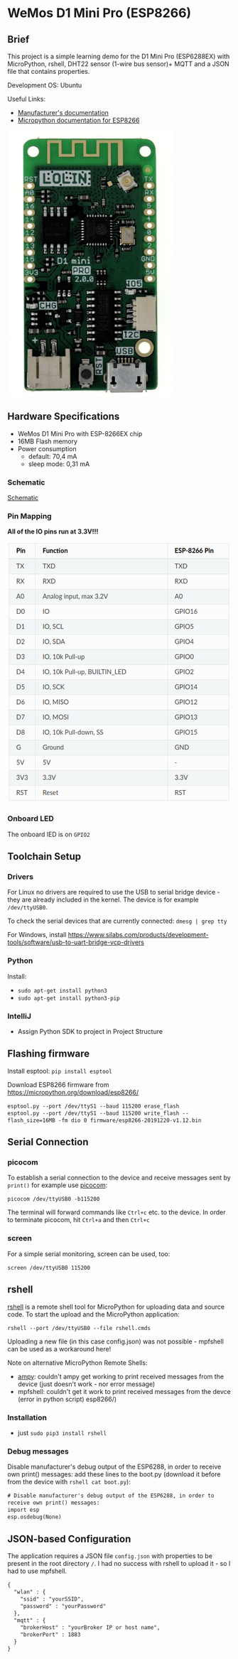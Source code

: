  # WeMos D1 Mini Pro (ESP8266)
 
 ## Brief
 
 This project is a simple learning demo for the D1 Mini Pro (ESP6288EX) with MicroPython, rshell, 
 DHT22 sensor (1-wire bus sensor)+ MQTT and a JSON file that contains properties.
 
 Development OS: Ubuntu
 
 Useful Links:
 - [Manufacturer's documentation](https://docs.wemos.cc/en/latest/d1/d1_mini_pro.html) 
 - [Micropython documentation for ESP8266](http://docs.micropython.org/en/latest/esp8266/tutorial/intro.html)
 
![](etc/doc/img/d1_mini_pro.jpg)
 
## Hardware Specifications

- WeMos D1 Mini Pro with ESP-8266EX chip
- 16MB Flash memory
- Power consumption
    - default: 70,4 mA
    - sleep mode: 0,31 mA

### Schematic    

[Schematic](etc/doc/schematic_d1_mini_pro_v2.0.0.pdf)

### Pin Mapping

**All of the IO pins run at 3.3V!!!**

![](etc/doc/img/pin-mapping.png)

### Onboard LED

The onboard lED is on `GPIO2`

## Toolchain Setup

### Drivers

For Linux no drivers are required to use the USB to serial bridge device - they are already included in the kernel.
The device is for example `/dev/ttyUSB0`.

To check the serial devices that are currently connected: `dmesg | grep tty`

For Windows, install https://www.silabs.com/products/development-tools/software/usb-to-uart-bridge-vcp-drivers

### Python
Install: 
 - `sudo apt-get install python3` 
 - `sudo apt-get install python3-pip`
   
### IntelliJ
 - Assign Python SDK to project in Project Structure

## Flashing firmware

Install esptool: `pip install esptool`

Download ESP8266 firmware from https://micropython.org/download/esp8266/

    esptool.py --port /dev/ttyS1 --baud 115200 erase_flash
    esptool.py --port /dev/ttyS1 --baud 115200 write_flash --flash_size=16MB -fm dio 0 firmware/esp8266-20191220-v1.12.bin
    
## Serial Connection

### picocom

To establish a serial connection to the device and receive messages sent by `print()` for example use [picocom](https://github.com/npat-efault/picocom):

    picocom /dev/ttyUSB0 -b115200 
   
The terminal will forward commands like `Ctrl+c` etc. to the device. 
In order to terminate picocom, hit `Ctrl+a` and then `Ctrl+c`

### screen

For a simple serial monitoring, screen can be used, too:

    screen /dev/ttyUSB0 115200 

## rshell

[rshell](https://github.com/dhylands/rshell) is a remote shell tool for MicroPython for uploading data and source code.
To start the upload and the MicroPython application:

    rshell --port /dev/ttyUSB0 --file rshell.cmds

Uploading a new file (in this case config.json) was not possible - mpfshell can be used as a workaround here!

Note on alternative MicroPython Remote Shells: 
- [ampy](https://github.com/scientifichackers/ampy): couldn't ampy get working to print received messages from the device (just doesn't work - nor error message)
- mpfshell: couldn't get it work to print received messages from the devce (error in python script)
esp8266/)

### Installation
    
- just `sudo pip3 install rshell`

### Debug messages

Disable manufacturer's debug output of the ESP6288, in order to receive own print() messages: 
add these lines to the boot.py (download it before from the device with `rshell cat boot.py`):
 
    # Disable manufacturer's debug output of the ESP6288, in order to receive own print() messages:
    import esp
    esp.osdebug(None)

        
## JSON-based Configuration

The application requires a JSON file `config.json` with properties to be present in the root directory `/`.
I had no success with rshell to upload it - so I had to use mpfshell.

    {
      "wlan" : {
        "ssid" : "yourSSID",
        "password" : "yourPassword"
      },
      "mqtt" : {
        "brokerHost" : "yourBroker IP or host name",
        "brokerPort" : 1883
      }
    }

